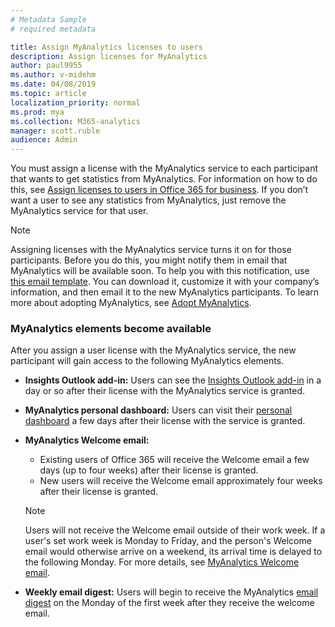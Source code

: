 ```yaml
---
# Metadata Sample
# required metadata

title: Assign MyAnalytics licenses to users
description: Assign licenses for MyAnalytics
author: paul9955
ms.author: v-midehm
ms.date: 04/08/2019
ms.topic: article
localization_priority: normal 
ms.prod: mya
ms.collection: M365-analytics
manager: scott.ruble
audience: Admin
---
```


You must assign a license with the MyAnalytics service to each participant that wants to get statistics from MyAnalytics. For information on how to do this, see [Assign licenses to users in Office 365 for business](https://support.office.com/en-us/article/assign-licenses-to-users-in-office-365-for-business-997596b5-4173-4627-b915-36abac6786dc). If you don’t want a user to see any statistics from MyAnalytics, just remove the MyAnalytics service for that user.

> [!Note]
> Assigning licenses with the MyAnalytics service turns it on for those participants. Before you do this, you might notify them in email that MyAnalytics will be available soon. To help you with this notification, use [this email template](MyAnalytics-announcement-template.docx). You can download it, customize it with your company’s information, and then email it to the new MyAnalytics participants. To learn more about adopting MyAnalytics, see [Adopt MyAnalytics](../Use/MyA-Adoption/adopt-myanalytics.md).  

### MyAnalytics elements become available

<!-- Updated for Anu and Sourabh Feb 2019: -->

After you assign a user license with the MyAnalytics service, the new participant will gain access to the following MyAnalytics elements.  

<!--  
> [!Note]
> The following timeframes pertain to the March 2019 distribution of MyAnalytics features. 
-->

 * **Insights Outlook add-in:** Users can see the [Insights Outlook add-in](../Use/add-in.md) in a day or so after their license with the MyAnalytics service is granted.

 * **MyAnalytics personal dashboard:** Users can visit their [personal dashboard](../Use/dashboard-2.md) a few days after their license with the service is granted.

 * **MyAnalytics Welcome email:**
  
      * Existing users of Office 365 will receive the Welcome email a few days (up to four weeks) after their license is granted.
      * New users will receive the Welcome email approximately four weeks after their license is granted.

    > [!Note]
    > Users will not receive the Welcome email outside of their work week. If a user's set work week is Monday to Friday, and the person's Welcome email would otherwise arrive on a weekend, its arrival time is delayed to the following Monday. For more details, see [MyAnalytics Welcome email](../Use/MyA-Welcome-email.md).

 * **Weekly email digest:** Users will begin to receive the MyAnalytics [email digest](../Use/email-digest-2.md) on the Monday of the first week after they receive the welcome email.
